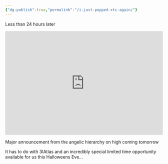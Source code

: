 ```yaml
---
{"dg-publish":true,"permalink":"/i-just-popped-xtc-again/"}
---
```


Less than 24 hours later
<div style="overflow:hidden;position:relative;display:flex;flex-direction:column;justify-content:center;align-items:center;"><iframe frameborder="0" scrolling="no" marginheight="0" marginwidth="0" width="600" height="332" type="text/html" src="https://www.youtube.com/embed/ONhW9fqvyLw?autoplay=0&fs=0&iv_load_policy=3&showinfo=0&rel=0&cc_load_policy=0&start=0"></iframe><div style="position: absolute;bottom: 10px;left: 0;right: 0;margin-left: auto;margin-right: auto;color: #000;text-align: center;"></div><div style="overflow:auto;position:absolute;height:0;width:0"><a href="https://www.poper.ai/tools/embed-youtube-video/">Embed Youtube Video</a></div></div>

Major announcement from the angelic hierarchy on high coming tomorrow 

It has to do with 3IAtlas
and an incredibly special 
limited time opportunity
available for us this Halloweens Eve...
